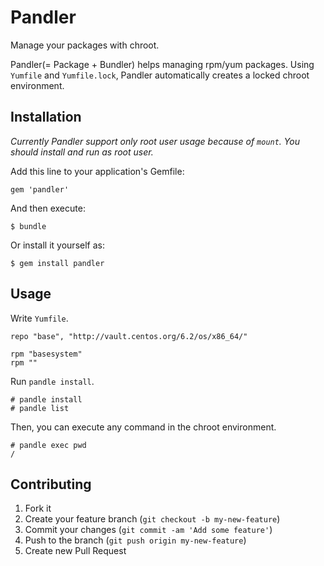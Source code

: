 # Pandler
Manage your packages with chroot.

Pandler(= Package + Bundler) helps managing rpm/yum packages. Using `Yumfile` and `Yumfile.lock`, Pandler automatically creates a locked chroot environment.

## Installation

*Currently Pandler support only root user usage because of `mount`. You should install and run as root user.*

Add this line to your application's Gemfile:

    gem 'pandler'

And then execute:

    $ bundle

Or install it yourself as:

    $ gem install pandler

## Usage

Write `Yumfile`.

    repo "base", "http://vault.centos.org/6.2/os/x86_64/"

    rpm "basesystem"
    rpm ""

Run `pandle install`.

    # pandle install
    # pandle list

Then, you can execute any command in the chroot environment.

    # pandle exec pwd
    /

## Contributing

1. Fork it
2. Create your feature branch (`git checkout -b my-new-feature`)
3. Commit your changes (`git commit -am 'Add some feature'`)
4. Push to the branch (`git push origin my-new-feature`)
5. Create new Pull Request
